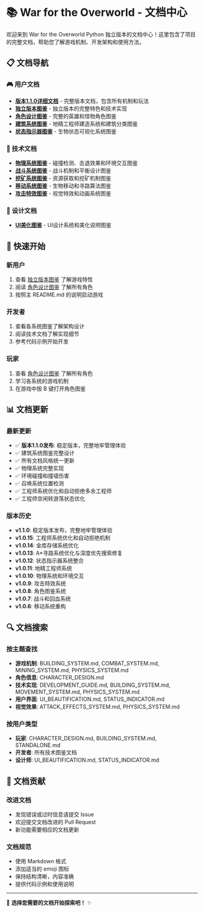 # 📚 War for the Overworld - 文档中心

欢迎来到 War for the Overworld Python 独立版本的文档中心！这里包含了项目的完整文档，帮助您了解游戏机制、开发架构和使用方法。

## 📋 文档导航

### 🎮 用户文档
- **[版本1.1.0详细文档](VERSION_1.1.0.md)** - 完整版本文档，包含所有机制和玩法
- **[独立版本图鉴](STANDALONE.md)** - 独立版本的完整特色和技术实现
- **[角色设计图鉴](CHARACTER_DESIGN.md)** - 完整的英雄和怪物角色图鉴
- **[建筑系统图鉴](BUILDING_SYSTEM.md)** - 地精工程师建造系统和建筑分类图鉴
- **[状态指示器图鉴](STATUS_INDICATOR.md)** - 生物状态可视化系统图鉴

### 🔧 技术文档
- **[物理系统图鉴](PHYSICS_SYSTEM.md)** - 碰撞检测、击退效果和环境交互图鉴
- **[战斗系统图鉴](COMBAT_SYSTEM.md)** - 战斗机制和平衡设计图鉴
- **[挖矿系统图鉴](MINING_SYSTEM.md)** - 资源获取和挖矿机制图鉴
- **[移动系统图鉴](MOVEMENT_SYSTEM.md)** - 生物移动和寻路算法图鉴
- **[攻击特效图鉴](ATTACK_EFFECTS_SYSTEM.md)** - 视觉特效和动画系统图鉴

### 🎨 设计文档
- **[UI美化图鉴](UI_BEAUTIFICATION.md)** - UI设计系统和美化说明图鉴

## 🚀 快速开始

### 新用户
1. 查看 [独立版本图鉴](STANDALONE.md) 了解游戏特性
2. 阅读 [角色设计图鉴](CHARACTER_DESIGN.md) 了解所有角色
3. 按照主 README.md 的说明启动游戏

### 开发者
1. 查看各系统图鉴了解架构设计
2. 阅读技术文档了解实现细节
3. 参考代码示例开始开发

### 玩家
1. 查看 [角色设计图鉴](CHARACTER_DESIGN.md) 了解所有角色
2. 学习各系统的游戏机制
3. 在游戏中按 B 键打开角色图鉴

## 📊 文档更新

### 最新更新
- ✅ **版本1.1.0发布**: 稳定版本，完整地牢管理体验
- ✅ 建筑系统图鉴完整设计
- ✅ 所有文档风格统一更新
- ✅ 物理系统完整实现
- ✅ 环境碰撞和撞墙伤害
- ✅ 召唤系统位置检测
- ✅ 工程师系统优化和自动拒绝多余工程师
- ✅ 工程师空闲转游荡状态优化

### 版本历史
- **v1.1.0**: 稳定版本发布，完整地牢管理体验
- **v1.0.15**: 工程师系统优化和自动拒绝机制
- **v1.0.14**: 金库存储系统优化
- **v1.0.13**: A*寻路系统优化与深度优先搜索修复
- **v1.0.12**: 状态指示器系统整合
- **v1.0.11**: 地精工程师系统
- **v1.0.10**: 物理系统和环境交互
- **v1.0.9**: 攻击特效系统
- **v1.0.8**: 角色图鉴系统
- **v1.0.7**: 战斗和回血系统
- **v1.0.6**: 移动系统重构

## 🔍 文档搜索

### 按主题查找
- **游戏机制**: BUILDING_SYSTEM.md, COMBAT_SYSTEM.md, MINING_SYSTEM.md, PHYSICS_SYSTEM.md
- **角色信息**: CHARACTER_DESIGN.md
- **技术实现**: DEVELOPMENT_GUIDE.md, BUILDING_SYSTEM.md, MOVEMENT_SYSTEM.md, PHYSICS_SYSTEM.md
- **用户界面**: UI_BEAUTIFICATION.md, STATUS_INDICATOR.md
- **视觉效果**: ATTACK_EFFECTS_SYSTEM.md, PHYSICS_SYSTEM.md

### 按用户类型
- **玩家**: CHARACTER_DESIGN.md, BUILDING_SYSTEM.md, STANDALONE.md
- **开发者**: 所有技术图鉴文档
- **设计师**: UI_BEAUTIFICATION.md, STATUS_INDICATOR.md

## 📝 文档贡献

### 改进文档
- 发现错误或过时信息请提交 Issue
- 欢迎提交文档改进的 Pull Request
- 新功能需要相应的文档更新

### 文档规范
- 使用 Markdown 格式
- 添加适当的 emoji 图标
- 保持结构清晰，内容准确
- 提供代码示例和使用说明

---

📖 **选择您需要的文档开始探索吧！** ✨